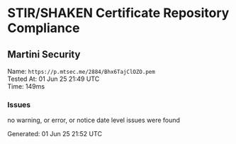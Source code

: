 # STIR/SHAKEN Certificate Repository Compliance

## Martini Security

Name: `https://p.mtsec.me/2884/Bhx6TajClOZO.pem`\
Tested At: 01 Jun 25 21:49 UTC\
Time: 149ms

### Issues

no warning, or error, or notice date level issues were found

Generated: 01 Jun 25 21:52 UTC